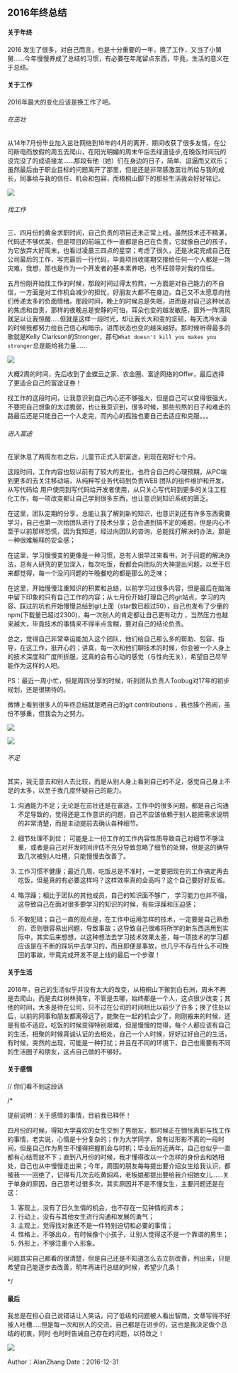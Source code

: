 ## 2016年终总结

#### 关于年终

2016 发生了很多，对自己而言，也是十分重要的一年，换了工作，又当了小舅舅......今年慢慢养成了总结的习惯，有必要在年尾留点东西，毕竟，生活的意义在于总结。

#### 关于工作
2016年最大的变化应该是换工作了吧。

###### 在茁壮
从14年7月份毕业加入茁壮网络到16年的4月的离开，期间收获了很多友情，在公司断电而放假的周五去爬山，在阳光明媚的周末午后去绿道徒步,在晚饭时间玩的没完没了的成语接龙......那段有他（她）们在身边的日子，简单、逗逼而又欢乐；虽然最后由于职业目标的问题离开了那里，但是还是非常感激茁壮所给与我的成长，同事给与我的信任、机会和包容，而梧桐山脚下的那些生活我会好好铭记。

![](http://i.imgur.com/PlzrgfX.jpg)

###### 找工作
三、四月份的黄金求职时间，自己负责的项目还未正常上线，虽然技术还不精湛，代码还不够优美，但是项目的前端工作一直都是自己在负责，它就像自己的孩子，为它放弃大好周末，也看过凌晨三四点的星空；考虑了很久，还是决定完成自己在公司最后的工作，写完最后一行代码，毕竟项目收尾期交接给任何一个人都是一场灾难，我想，那也是作为一个开发者的基本素养吧，也不枉领导对我的信任。

五月份刚开始找工作的时候，那段时间过得太煎熬，一方面是对自己能力的不自信，一方面是对工作机会减少的担忧，好朋友大都不在身边，自己又不太愿意向他们传递太多的负面情绪。那段时间，晚上的时候总是失眠，进而是对自己这种状态的焦虑和自责，那样的夜晚总是安静的可怕，耳朵也变的越发敏感，窗外一阵清风就足以让我惊醒.....但就是这样一段时光，却让我长大和变的坚韧，每天洗冷水澡的时候我都努力给自己信心和暗示，进而状态也变的越来越好。那时候听得最多的歌就是Kelly Clarkson的Stronger，那句`What doesn't kill you makes you stronger`总是能给我力量......

![](http://i.imgur.com/oZh2qM0.jpg)

大概2周的时间，先后收到了金蝶云之家、农金圈、富途网络的Offer，最后选择了更适合自己的富途证券！

找工作的这段时间，让我意识到自己内心还不够强大，但是自己可以变得很强大，不要把自己想象的太过脆弱，也让我意识到，很多时候，那些煎熬的日子和难走的路最后还是只能自己一个人走完，而内心的孤独也要自己去适应和克服。。。

###### 进入富途

在家休息了两周左右之后，儿童节正式入职富途，到现在刚好七个月。

这段时间，工作内容也较以前有了较大的变化，也符合自己的心理预期，从PC端到更多的去关注移动端，从纯粹写业务代码到负责WEB 团队的组件维护和开发，从写代码给 用户使用到写代码给开发者使用，从只关心写代码到更多的关注工程化工作，每一项改变都让自己学到很多东西，也让意识到知识系统的匮乏。

在这里，团队定期的分享，总能让我了解到新的知识，也意识到还有许多东西需要学习，自己也第一次给团队进行了技术分享；总会遇到搞不定的难题，但是内心不至于以前那样恐慌，因为我知道，经过向团队的咨询，总能找打解决的办法，那是一种很难解释的安全感；

在这里，学习慢慢变的更像是一种习惯，总有人很早过来看书，对于问题的解决办法，总有人研究的更加深入，每次吃饭，我都会向团队的大神提出问题，以至于后来都觉得，每一个没问问题的午晚餐吃的都是那么的乏味；

在这里，开始慢慢注重知识的积累和总结，以前学习过很多内容，但是最后在脑海中留下印象的只有自己工作的内容；从七月份开始打理自己的git站点，学习的内容、踩过的坑也开始慢慢总结到git上面（star数已超过50），自己也发布了少量的npm(下载量已超过2300)，每一次别人的肯定都让自己更有动力 ，当然压力也越来越大，毕竟技术的事情来不得半点含糊，要对自己的结论负责。

总之，觉得自己非常幸运能加入这个团队，他们给自己那么多的帮助、包容、指导，在这工作，挺开心的；讲真，每一次和他们聊技术的时候，你会被一个人身上的技术深度和广度所折服，这真的会有心动的感觉（与性向无关），希望自己尽早能作为这样的人吧。

PS：最近一周小忙，但是周四分享的时候，听到团队负责人Toobug对17年的初步规划，还是很期待的。

微博上看到很多人的年终总结就是晒自己的git contributions ，我也揍个热闹，虽份不够重，但我会为之努力。

![](http://i.imgur.com/5eMqDri.jpg)

![](http://i.imgur.com/EWa2KxY.jpg)

###### 不足
其实，我无意去和别人去比较，而是从别人身上看到自己的不足，感觉自己身上不足的太多，以至于我几度怀疑自己的能力。

1.  沟通能力不足；无论是在茁壮还是在富途，工作中的很多问题，都是自己沟通不足导致的，觉得还是工作意识的问题，自己不应该依赖于别人能把需求说明的非常清楚，而是主动提前去确认各种细节。

2.  细节处理不到位； 可能是上一份工作的工作内容性质导致自己对细节不够注重，或者是自己对开发时间评估不充分导致忽略了细节的处理，但是这的确导致几次被别人吐槽，只能慢慢去改善了。

3.  工作习惯不健康；最近几周，吃饭总是不准时，一定要把现在的工作搞定再去吃饭，但是真的有必要这样吗？这样效率真的会高吗？这个自己要好好反省。

4. 略浮躁；相比于团队的其他成员，自己的知识面不够广，  学习能力也并不强，这导致自己在面对很多要学习的知识的时候，有些浮躁和压迫感；

5. 不敢犯错；自己一直的观点是，在工作中运用怎样的技术，一定要是自己熟悉的，否则很容易出问题，导致事故；这导致自己很难将所学的新东西运用到实际中，其实后来想想，以这种想法去学习技术效果太差，每一项技术的学习都应该是在不断的踩坑中去学习的，而且即便是事故，也几乎不存在什么不可挽回的事故，毕竟完成开发不是上线的最后一个步骤！

#### 关于生活

  2016年，自己的生活似乎并没有太大的改变，从梧桐山下搬到白石洲，周末不再是去爬山，而是去红树林骑车，不管是去哪，始终都是一个人，这点很少改变；其他的时间，大多是待在公司，只不过在公司的时间相比以前少了许多；换了住处以后，以前的同事和朋友都离得远了，能聚在一起的机会少了，刚刚搬来的时候，还是有些不适应，吃饭的时候变得特别艰难，但是慢慢的觉得，每个人都应该有自己的生活，相聚的时候真诚认证的去相处，自己一个人时候，好好过好自己的生活，有时候，突然的出现，可能是一种打扰；并且在不同的环境下，自己也需要有不同的生活圈子和朋友，这点自己做的不够好。

#### 关于感情

// 你们看不到这段话

/*

提前说明：关于感情的事情，目前我已释怀！

四月份的时候，得知大学喜欢的女生交到了男朋友，那时候正在惆怅离职与找工作的事情，老实说，心情是十分复杂的；作为大学同学，曾有过形影不离的一段时间，但是自己作为男生不懂得把握机会与时机；毕业后的近两年，自己也似乎一直都有心结而放不下；直到八月份的时候，我才懂得改以一个怎样的身份去和她相处，自己也从中慢慢走出来；今年，周围的朋友每每提出要介绍女生给我认识，都被我一一回绝了，记得有几次去吃黄焖鸡，老板娘都提出要给我介绍她女儿......关于单身的原因，自己思考过很多次，其实原因并不是不懂女生，主要问题还是在这：

1.  客观上，没有了日久生情的机会，也不存在一见钟情的资本；
2.  行动上，没有与其他女生进行沟通和发展的勇气； 
3.  主观上，觉得找对象还不是一件特别迫切和必要的事情；
4.  性格上，不够出众，有时候像个小孩子，让别人觉得这不是一个靠谱的男生；
5.  外形上，不够注重个人形象。

问题其实自己都看的很清楚，但是自己还是不知道怎么去立刻改善，列出来，只是希望自己能逐步去改善，明年再进行总结的时候，希望少几条！

*/

####  最后
我总是在担心自己说错话让人笑话，问了低级的问题被人看出智商，文章写得不好被人吐槽.....但是每一次和别人的交流，自己都是在进步的，这也是我决定做个总结的初衷，同时 也时时告诫自己存在的问题，以待改之！

 ![](http://i.imgur.com/fVQ8gky.jpg)

Author：AlanZhang 
Date：2016-12-31
